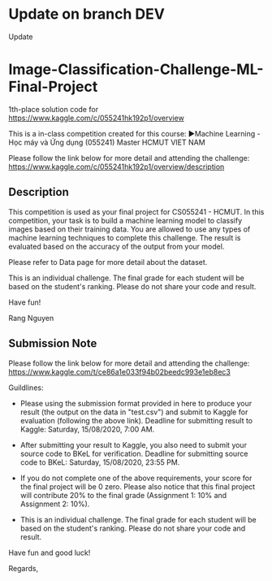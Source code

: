 # Update on branch DEV
Update
# Image-Classification-Challenge-ML-Final-Project
1th-place solution code for https://www.kaggle.com/c/055241hk192p1/overview

This is a in-class competition created for this course:
 ►Machine Learning - Học máy và Ứng dụng (055241) Master HCMUT VIET NAM
 
 Please follow the link below for more detail and attending the challenge: 
https://www.kaggle.com/c/055241hk192p1/overview/description

## Description
This competition is used as your final project for CS055241 - HCMUT. In this competition, your task is to build a machine learning model to classify images based on their training data. You are allowed to use any types of machine learning techniques to complete this challenge. The result is evaluated based on the accuracy of the output from your model.

Please refer to Data page for more detail about the dataset.

This is an individual challenge. The final grade for each student will be based on the student's ranking. Please do not share your code and result.

Have fun!

Rang Nguyen

## Submission Note
Please follow the link below for more detail and attending the challenge:
https://www.kaggle.com/t/ce86a1e033f94b02beedc993e1eb8ec3

Guildlines:

- Please using the submission format provided in here to produce your result (the output on the data in "test.csv") and submit to Kaggle for evaluation (following the above link). Deadline for submitting result to Kaggle: Saturday, 15/08/2020, 7:00 AM.

- After submitting your result to Kaggle, you also need to submit your source code to BKeL for verification. Deadline for submitting source code to BKeL: Saturday, 15/08/2020, 23:55 PM. 

- If you do not complete one of the above requirements, your score for the final project will be 0 zero. Please also notice that this final project will contribute 20% to the final grade (Assignment 1: 10% and Assignment 2: 10%).

- This is an individual challenge. The final grade for each student will be based on the student's ranking. Please do not share your code and result.

Have fun and good luck!

Regards,

